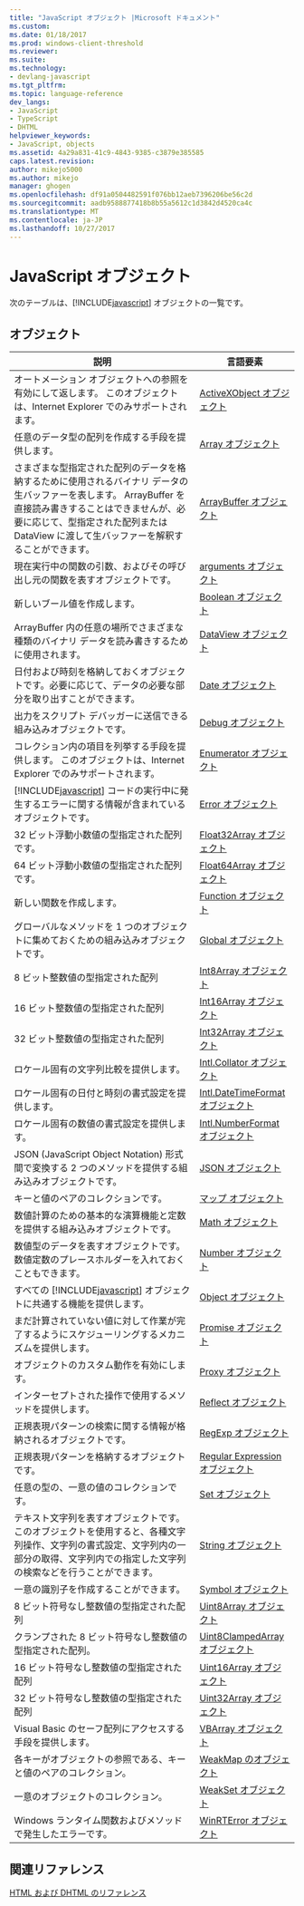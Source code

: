```yaml
---
title: "JavaScript オブジェクト |Microsoft ドキュメント"
ms.custom: 
ms.date: 01/18/2017
ms.prod: windows-client-threshold
ms.reviewer: 
ms.suite: 
ms.technology:
- devlang-javascript
ms.tgt_pltfrm: 
ms.topic: language-reference
dev_langs:
- JavaScript
- TypeScript
- DHTML
helpviewer_keywords:
- JavaScript, objects
ms.assetid: 4a29a831-41c9-4843-9385-c3879e385585
caps.latest.revision: 
author: mikejo5000
ms.author: mikejo
manager: ghogen
ms.openlocfilehash: df91a0504482591f076bb12aeb7396206be56c2d
ms.sourcegitcommit: aadb9588877418b8b55a5612c1d3842d4520ca4c
ms.translationtype: MT
ms.contentlocale: ja-JP
ms.lasthandoff: 10/27/2017
---
```

# <a name="javascript-objects"></a>JavaScript オブジェクト
次のテーブルは、[!INCLUDE[javascript](../../javascript/includes/javascript-md.md)] オブジェクトの一覧です。  
  
## <a name="objects"></a>オブジェクト  
  
|説明|言語要素|  
|-----------------|----------------------|  
|オートメーション オブジェクトへの参照を有効にして返します。 このオブジェクトは、Internet Explorer でのみサポートされます。|[ActiveXObject オブジェクト](../../javascript/reference/activexobject-object-javascript.md)|  
|任意のデータ型の配列を作成する手段を提供します。|[Array オブジェクト](../../javascript/reference/array-object-javascript.md)|  
|さまざまな型指定された配列のデータを格納するために使用されるバイナリ データの生バッファーを表します。 ArrayBuffer を直接読み書きすることはできませんが、必要に応じて、型指定された配列または DataView に渡して生バッファーを解釈することができます。|[ArrayBuffer オブジェクト](../../javascript/reference/arraybuffer-object.md)|  
|現在実行中の関数の引数、およびその呼び出し元の関数を表すオブジェクトです。|[arguments オブジェクト](../../javascript/reference/arguments-object-javascript.md)|  
|新しいブール値を作成します。|[Boolean オブジェクト](../../javascript/reference/boolean-object-javascript.md)|  
|ArrayBuffer 内の任意の場所でさまざまな種類のバイナリ データを読み書きするために使用されます。|[DataView オブジェクト](../../javascript/reference/dataview-object.md)|  
|日付および時刻を格納しておくオブジェクトです。必要に応じて、データの必要な部分を取り出すことができます。|[Date オブジェクト](../../javascript/reference/date-object-javascript.md)|  
|出力をスクリプト デバッガーに送信できる組み込みオブジェクトです。|[Debug オブジェクト](../../javascript/reference/debug-object-javascript.md)|  
|コレクション内の項目を列挙する手段を提供します。 このオブジェクトは、Internet Explorer でのみサポートされます。|[Enumerator オブジェクト](../../javascript/reference/enumerator-object-javascript.md)|  
|[!INCLUDE[javascript](../../javascript/includes/javascript-md.md)] コードの実行中に発生するエラーに関する情報が含まれているオブジェクトです。|[Error オブジェクト](../../javascript/reference/error-object-javascript.md)|  
|32 ビット浮動小数値の型指定された配列です。|[Float32Array オブジェクト](../../javascript/reference/float32array-object.md)|  
|64 ビット浮動小数値の型指定された配列です。|[Float64Array オブジェクト](../../javascript/reference/float64array-object.md)|  
|新しい関数を作成します。|[Function オブジェクト](../../javascript/reference/function-object-javascript.md)|  
|グローバルなメソッドを 1 つのオブジェクトに集めておくための組み込みオブジェクトです。|[Global オブジェクト](../../javascript/reference/global-object-javascript.md)|  
|8 ビット整数値の型指定された配列|[Int8Array オブジェクト](../../javascript/reference/int8array-object.md)|  
|16 ビット整数値の型指定された配列|[Int16Array オブジェクト](../../javascript/reference/int16array-object.md)|  
|32 ビット整数値の型指定された配列|[Int32Array オブジェクト](../../javascript/reference/int32array-object.md)|  
|ロケール固有の文字列比較を提供します。|[Intl.Collator オブジェクト](../../javascript/reference/intl-collator-object-javascript.md)|  
|ロケール固有の日付と時刻の書式設定を提供します。|[Intl.DateTimeFormat オブジェクト](../../javascript/reference/intl-datetimeformat-object-javascript.md)|  
|ロケール固有の数値の書式設定を提供します。|[Intl.NumberFormat オブジェクト](../../javascript/reference/intl-numberformat-object-javascript.md)|  
|JSON (JavaScript Object Notation) 形式間で変換する 2 つのメソッドを提供する組み込みオブジェクトです。|[JSON オブジェクト](../../javascript/reference/json-object-javascript.md)|  
|キーと値のペアのコレクションです。|[マップ オブジェクト](../../javascript/reference/map-object-javascript.md)|  
|数値計算のための基本的な演算機能と定数を提供する組み込みオブジェクトです。|[Math オブジェクト](../../javascript/reference/math-object-javascript.md)|  
|数値型のデータを表すオブジェクトです。数値定数のプレースホルダーを入れておくこともできます。|[Number オブジェクト](../../javascript/reference/number-object-javascript.md)|  
|すべての [!INCLUDE[javascript](../../javascript/includes/javascript-md.md)] オブジェクトに共通する機能を提供します。|[Object オブジェクト](../../javascript/reference/object-object-javascript.md)|  
|まだ計算されていない値に対して作業が完了するようにスケジューリングするメカニズムを提供します。|[Promise オブジェクト](../../javascript/reference/promise-object-javascript.md)|  
|オブジェクトのカスタム動作を有効にします。|[Proxy オブジェクト](../../javascript/reference/proxy-object-javascript.md)|  
|インターセプトされた操作で使用するメソッドを提供します。|[Reflect オブジェクト](../../javascript/reference/reflect-object-javascript.md)|  
|正規表現パターンの検索に関する情報が格納されるオブジェクトです。|[RegExp オブジェクト](../../javascript/reference/regexp-object-javascript.md)|  
|正規表現パターンを格納するオブジェクトです。|[Regular Expression オブジェクト](../../javascript/reference/regular-expression-object-javascript.md)|  
|任意の型の、一意の値のコレクションです。|[Set オブジェクト](../../javascript/reference/set-object-javascript.md)|  
|テキスト文字列を表すオブジェクトです。このオブジェクトを使用すると、各種文字列操作、文字列の書式設定、文字列内の一部分の取得、文字列内での指定した文字列の検索などを行うことができます。|[String オブジェクト](../../javascript/reference/string-object-javascript.md)|  
|一意の識別子を作成することができます。|[Symbol オブジェクト](../../javascript/reference/symbol-object-javascript.md)|  
|8 ビット符号なし整数値の型指定された配列|[Uint8Array オブジェクト](../../javascript/reference/uint8array-object.md)|  
|クランプされた 8 ビット符号なし整数値の型指定された配列。|[Uint8ClampedArray オブジェクト](../../javascript/reference/uint8clampedarray-object-javascript.md)|  
|16 ビット符号なし整数値の型指定された配列|[Uint16Array オブジェクト](../../javascript/reference/uint16array-object.md)|  
|32 ビット符号なし整数値の型指定された配列|[Uint32Array オブジェクト](../../javascript/reference/uint32array-object.md)|  
|Visual Basic のセーフ配列にアクセスする手段を提供します。|[VBArray オブジェクト](../../javascript/reference/vbarray-object-javascript.md)|  
|各キーがオブジェクトの参照である、キーと値のペアのコレクション。|[WeakMap のオブジェクト](../../javascript/reference/weakmap-object-javascript.md)|  
|一意のオブジェクトのコレクション。|[WeakSet オブジェクト](../../javascript/reference/weakset-object-javascript.md)|  
|Windows ランタイム関数およびメソッドで発生したエラーです。|[WinRTError オブジェクト](../../javascript/reference/winrterror-object-javascript.md)|  
  
## <a name="related-reference"></a>関連リファレンス  
 [HTML および DHTML のリファレンス](http://go.microsoft.com/fwlink/?LinkId=148095)